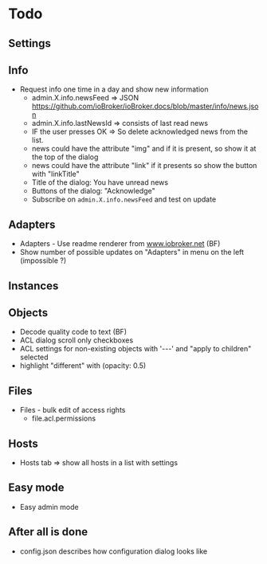# Todo

## Settings

## Info
- Request info one time in a day and show new information
  - admin.X.info.newsFeed => JSON https://github.com/ioBroker/ioBroker.docs/blob/master/info/news.json
  - admin.X.info.lastNewsId => consists of last read news
  - IF the user presses OK => So delete acknowledged news from the list.
  - news could have the attribute "img" and if it is present, so show it at the top of the dialog
  - news could have the attribute "link" if it presents so show the button with "linkTitle"
  - Title of the dialog: You have unread news
  - Buttons of the dialog: "Acknowledge"
  - Subscribe on `admin.X.info.newsFeed` and test on update

## Adapters
- Adapters - Use readme renderer from www.iobroker.net (BF)
- Show number of possible updates on "Adapters" in menu on the left (impossible ?)

## Instances

## Objects
- Decode quality code to text (BF)
- ACL dialog scroll only checkboxes
- ACL settings for non-existing objects with '---' and "apply to children" selected
- highlight "different" with (opacity: 0.5)

## Files
- Files - bulk edit of access rights
  - file.acl.permissions
  
## Hosts  
- Hosts tab => show all hosts in a list with settings

## Easy mode
- Easy admin mode

## After all is done
- config.json describes how configuration dialog looks like
